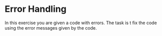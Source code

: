 # Error Handling

In this exercise you are given a code with errors. The task is t fix the code using the error messages given by the code.
